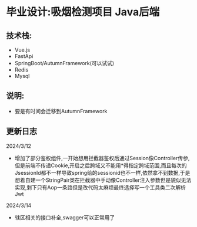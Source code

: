 # 毕业设计:吸烟检测项目 Java后端

## 技术栈:
- Vue.js
- FastApi
- SpringBoot/AutumnFramework(可以试试)
- Redis
- Mysql
## 说明:
- 要是有时间会迁移到AutumnFramework
## 更新日志
2024/3/12
- 增加了部分鉴权组件,一开始想用拦截器鉴权后通过Session像Controller传参,但是前端不传递Cookie,开启之后跨域又不能用*得指定跨域范围,而且每次的JsessionId都不一样导致spring给的sessionid也不一样,依然拿不到数据,于是想着自建一个StringPair类在拦截器中手动像Controller注入参数但是貌似无法实现,剩下只有Aop一条路但是改代码太麻烦最终选择写一个工具类二次解析Jwt

2024/3/14
- 辖区相关的接口补全,swagger可以正常用了
